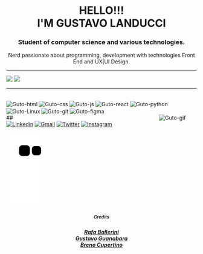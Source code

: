 <h1 align="center">HELLO!!!<br>I'M GUSTAVO LANDUCCI</h1>
<h3  align="center">Student of computer science and various technologies.</h3>
<p  align="center">Nerd passionate about programming, development with technologies
Front End and UX|UI Design.</p>
<hr>
<picture>
<source 
  srcset="https://github-readme-stats.vercel.app/api?username=GuLanducci&show_icons=true&theme=dark"
  media="(prefers-color-scheme: dark)"
/>
  <img height="160em" src="https://github-readme-stats.vercel.app/api?username=GuLanducci&show_icons=true" />
</picture>
<picture>
  <source
          srcset="https://github-readme-stats.vercel.app/api/top-langs/?username=GuLanducci&theme=dark&exclude_repo=github-readme-stats,anuraghazra.github.io&hide=javascript,html,css,python,react&langs_count=8&layout=compact&hide_progress=true"/>
  <img height="200em" src="https://github-readme-stats.vercel.app/api/top-langs/?username=GuLanducci&show_icons=true"/>
</picture>
<hr>
<div style="display: inline_block"><br>
  <img align="center" alt="Guto-html" height="30" width="40" src="https://cdn.jsdelivr.net/gh/devicons/devicon/icons/html5/html5-original.svg">
  <img align="center" alt="Guto-css" height="30" width="40" src="https://cdn.jsdelivr.net/gh/devicons/devicon/icons/css3/css3-original.svg">
  <img align="center" alt="Guto-js" height="30" width="40"src="https://cdn.jsdelivr.net/gh/devicons/devicon/icons/javascript/javascript-original.svg">
  <img align="center" alt="Guto-react" height="30" width="40"  src="https://cdn.jsdelivr.net/gh/devicons/devicon/icons/react/react-original.svg">
  <img align="center" alt="Guto-python" height="30" width="40" src="https://cdn.jsdelivr.net/gh/devicons/devicon/icons/python/python-original.svg">
  <img align="center" alt="Guto-Linux" height="30" width="40" src="https://cdn.jsdelivr.net/gh/devicons/devicon/icons/linux/linux-original.svg">
  <img align="center" alt="Guto-git" height="30" width="40" src="https://cdn.jsdelivr.net/gh/devicons/devicon/icons/git/git-original.svg">
  <img align="center" alt="Guto-figma" height="30" width="40"  src="https://cdn.jsdelivr.net/gh/devicons/devicon/icons/figma/figma-original.svg"> 
</div>
<img align="right" alt="Guto-gif" height="85" width="100" src="https://cdn.discordapp.com/attachments/1016471805986349126/1098454825420722290/gutinho1_1_Made_with_FlexClip.gif">
##

<div>
  <a href="https://www.linkedin.com/in/gustavo-landucci-lira-2074ba245/"  target="_blank"><img  alt="Linkedin" src="https://img.shields.io/badge/LinkedIn-0077B5?style=for-the-badge&logo=linkedin&logoColor=white"></a>
    <a href="mailto:gustavolanduccilira@gmail.com"  target="_blank"><img alt="Gmail" src="https://img.shields.io/badge/Gmail-D14836?style=for-the-badge&logo=gmail&logoColor=white"></a>
    <a href="https://twitter.com/LanducceraG/"  target="_blank"><img alt="Twitter" src="https://img.shields.io/badge/Twitter-1DA1F2?style=for-the-badge&logo=twitter&logoColor=white"></a>
    <a href="https://www.instagram.com/landvcci/"  target="_blank"><img alt="Instagram" src="https://img.shields.io/badge/Instagram-E4405F?style=for-the-badge&logo=instagram&logoColor=white"></a>
</div>

![Snake Animation](https://github.com/GuLanducci/GuLanducci/blob/output/github-contribution-grid-snake.svg)







<div align="center">
  <h5 align="center"><small>Credits</small><h5>
  <a href="https://github.com/rafaballerini" target"_blank">Rafa Ballerini</a>
    <br>
  <a href="https://github.com/gustavoguanabara" target"_blank">Gustavo Guanabara</a>
    <br>
  <a href="https://github.com/brenocuper" target"_blank">Breno Cupertino</a>
 </div>
  
